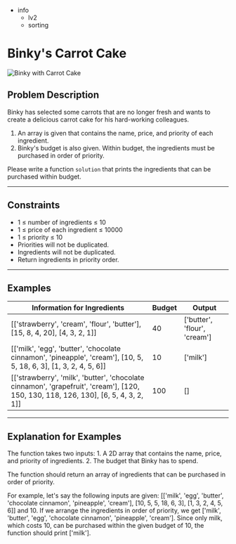 - info
    - lv2
    - sorting

# Binky's Carrot Cake
![Binky with Carrot Cake](./20_1.webp)

## Problem Description
Binky has selected some carrots that are no longer fresh and wants to create a delicious carrot cake for his hard-working colleagues.

1. An array is given that contains the name, price, and priority of each ingredient. 
2. Binky's budget is also given. Within budget, the ingredients must be purchased in order of priority.

Please write a function `solution` that prints the ingredients that can be purchased within budget.

---

## Constraints

- 1 ≤ number of ingredients ≤ 10 
- 1 ≤ price of each ingredient ≤ 10000 
- 1 ≤ priority ≤ 10 
- Priorities will not be duplicated. 
- Ingredients will not be duplicated.
- Return ingredients in priority order.

---

## Examples

| Information for Ingredients | Budget | Output  |
|-------------------- |---- | ----- |
| [['strawberry', 'cream', 'flour', 'butter'], [15, 8, 4, 20], [4, 3, 2, 1]] | 40 | ['butter', 'flour', 'cream'] |
| [['milk', 'egg', 'butter', 'chocolate cinnamon', 'pineapple', 'cream'], [10, 5, 5, 18, 6, 3], [1, 3, 2, 4, 5, 6]] | 10 | ['milk'] |
| [['strawberry', 'milk', 'butter', 'chocolate cinnamon', 'grapefruit', 'cream'], [120, 150, 130, 118, 126, 130], [6, 5, 4, 3, 2, 1]] | 100 | [] |

---

## Explanation for Examples

The function takes two inputs: 1. A 2D array that contains the name, price, and priority of ingredients. 2. The budget that Binky has to spend.

The function should return an array of ingredients that can be purchased in order of priority.

For example, let's say the following inputs are given: [['milk', 'egg', 'butter', 'chocolate cinnamon', 'pineapple', 'cream'], [10, 5, 5, 18, 6, 3], [1, 3, 2, 4, 5, 6]] and 10. If we arrange the ingredients in order of priority, we get ['milk', 'butter', 'egg', 'chocolate cinnamon', 'pineapple', 'cream']. Since only milk, which costs 10, can be purchased within the given budget of 10, the function should print ['milk'].